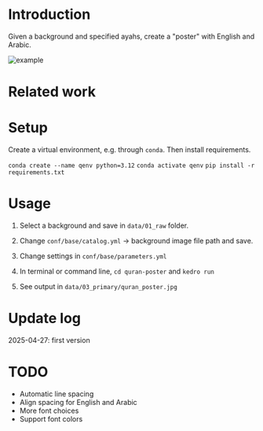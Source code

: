 # Introduction

Given a background and specified ayahs, create a "poster" with English and Arabic.

![example](quran-poster/data/03_primary/quran_poster.png)

# Related work

# Setup

Create a virtual environment, e.g. through `conda`. Then install requirements.

`conda create --name qenv python=3.12`
`conda activate qenv`
`pip install -r requirements.txt`

# Usage

1. Select a background and save in `data/01_raw` folder.

2. Change `conf/base/catalog.yml` -> background image file path and save.

3. Change settings in `conf/base/parameters.yml`

4. In terminal or command line, `cd quran-poster` and `kedro run`

5. See output in `data/03_primary/quran_poster.jpg`

# Update log

2025-04-27: first version

# TODO

- Automatic line spacing
- Align spacing for English and Arabic
- More font choices
- Support font colors